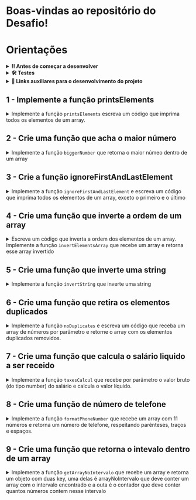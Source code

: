 # Boas-vindas ao repositório do Desafio!

# Orientações

<details>
<summary><strong>‼ Antes de começar a desenvolver</strong></summary><br />

1. Clone o repositório

	*  Use o comando: `git@github.com:UnifelDesenvolvimentoWeb/VanillaChallengesJS.git`

* Entre na pasta do repositório que você acabou de clonar:

	*  `VanillaChallengesJS`

2. Instale as dependências

	* Para isso, use o seguinte comando: `npm install`

3. Crie uma branch a partir da branch `master`

	* Verifique se você está na branch `master`
	  * Exemplo: `git branch`
	* Se não estiver, mude para a branch `master`
	  * Exemplo: `git checkout master`
	* Agora, crie uma branch para qual você vai submeter os `commits` do seu projeto:
		* Você deve criar uma branch no seguinte formato: `nome-de-usuario-nome-do-projeto`
		* Exemplo: `git checkout -b arthur-alves-vanillaChallenges`

4. Adicione as mudanças ao _stage_ do Git e faça um `commit`
	* Verifique que as mudanças ainda não estão no _stage_
	  * Exemplo: `git status` (os arquivos no diretório `src` devem aparecer em vermelho)

	* Adicione o novo arquivo ao _stage_ do Git
	  * Exemplo: `git add .` (adicionando todas as mudanças - _que estavam em vermelho_ - ao stage do Git)
	  *  `git status` (deve aparecer listado os arquivos do diretório `src` em verde)

	* Faça o `commit` inicial
	  * Exemplo: `git commit -m 'iniciando o projeto.'` (fazendo o primeiro commit)
	*  `git status` (deve aparecer uma mensagem tipo _nothing to commit_ )

5. Adicione a sua branch com o novo `commit` ao repositório remoto

	* Usando o exemplo anterior: `git push -u origin arthur-alves-vanillaChallenges`

6. Crie um novo `Pull Request`  _(PR)_
	* Vá até a página de _Pull Requests_ do [repositório no GitHub](https://github.com/UnifelDesenvolvimentoWeb/VanillaChallengesJS/pulls)
	* Clique no botão verde _"New pull request"_
	* Clique na caixa de seleção _"Compare"_ e escolha a sua branch **com atenção**
	* Coloque um título para o seu _Pull Request_
    * Exemplo: _"Cria função x"_
	* Clique no botão verde _"Create pull request"_
	* Adicione uma descrição para o _Pull Request_ e clique no botão verde _"Create pull request"_
	*  **Não se preocupe em preencher mais nada por enquanto!**
	* Volte até a [página de _Pull Requests_ do repositório](https://github.com/UnifelDesenvolvimentoWeb/VanillaChallengesJS/pulls) e confira que o seu _Pull Request_ está criado.
	
</details>

<details>
  <summary><strong>🛠 Testes</strong></summary><br />
   Todos os requisitos do projeto serão testados automaticamente por meio do Jest.

  Para rodar o avaliador automático localmente no seu projeto, execute um dos comandos abaixo:

  Para executar todos os testes utilize:
  ```bash
  npm test
  ```

  ***ou***

  Para executar um arquivo de teste específico, utilize `npm test nomeDoArquivoDeTeste`:

  ```bash
  npm test taxesCalcul
  ```

</details>

<details>
  <summary><strong>🔗 Links auxiliares para o desenvolvimento
do projeto</strong></summary><br />
  
  - [JavaScript.com](http://javascript.com/)

  - [W3Schools](https://www.w3schools.com/js/default.asp)

  - [MDN](https://developer.mozilla.org/pt-BR/docs/Web/JavaScript)

  - [StackOverflow](https://pt.stackoverflow.com/questions/tagged/javascript)

</details>

## 1 - Implemente a função printsElements

<details>
  <summary>
    Implemente a função <code>printsElements</code> escreva um código que imprima todos os elementos de um array.
  </summary> <br />

A função `printsElements` recebe um arrray por parâmetro e imprime um por um dos elementos do aray:

</details>

## 2 - Crie uma função que acha o maior número

<details>
  <summary>
  Implemente a função <code>biggerNumber</code> que retorna o maior númeo dentro de um array
 
  </summary> <br />

A função `biggerNumber` recebe um array por parâmetro.

**O que será testado:**
Exemplo
  
- Retorna o valor 20 quando a função é chamada com o parâmetro [1, 6, 8, 5, 19, 20, 10];

- Retorna o valor 5 quando a função é chamada com o parâmetro [1, 5, 3, 2];

- Retorna o valor 10 quando a função é chamada com o parâmetro [5, 8, 4, 10];

</details>


## 3 - Crie a função ignoreFirstAndLastElement

<details>
  <summary>
Implemente a função <code>ignoreFirstAndLastElement</code> e escreva um código que imprima todos os elementos de um array, exceto o primeiro e o último

  </summary> <br />
A função `ignoreFirstAndLastElement` recebe um array como parâmetro e deve imprimir todos os elementos menos o primeiro e o ultimo.

Se o array tiver um tamanho menor que 3 deve imprimir a seguinte mensagem `'Tamanho do array inválido'`
  
  Exemplo: se a função receber o array `[1, 5, 10, 12]`, o retorno deverá ser `[5, 10]`.

**O que será testado:**
  
- Retorne o valor `['JavaScript']` se a função receber `['HTML', 'JavaScript', 'CSS']`;

- Retorne o valor `[10, 5, 20]` se a função receber `[8, 10, 5, 20, 6]` ;

- Retorne o valor `'Tamanho do array inválido'` se a função receber `[4, 7]`.


</details>


## 4 - Crie uma função que inverte a ordem de um array

<details>
  <summary>
Escreva um código que inverta a ordem dos elementos de um array.
Implemente a função <code>invertElementsArray</code> que recebe um array e retorna esse array invertido 

  </summary> <br />
  
  Exemplo:

- Caso o parâmetro passado para a função `invertElementsArray` seja o array `[8, 4, 60, 15]`, a função deverá retornar `[15, 60, 4, 8]`.

**O que será testado:**
  
- Retorne `[10, 7, 23]` quando o parâmetro passado na funcão concatName seja `[23, 7, 10]`;

- Retorne `['uva', 'banana', 'maça']` quando o parâmetro passado na funcão concatName seja `['maça', 'banana', 'uva']`;

</details>

## 5 - Crie uma função que inverte uma string

<details>
  <summary>
Implemente a função <code>invertString</code> que inverte uma string 

  </summary> <br />

A função `invertString` recebe uma string por parâmetro e retorna essa string invertida

Exemplo:

**O que será testado:**

- Retorne `etrevni` quando a string passada por parâ for `inverte`;

- Retorne `olleh` quando a string passada por parâ for `hello`;

</details>


## 6 - Crie uma função que retira os elementos duplicados

<details>
  <summary>
Implemente a função <code>noDuplicates</code> e escreva um código que receba um array de números por parâmetro e retorne o array com os elementos duplicados removidos.

  </summary> <br />
  
  Por exemplo:

- Caso o parâmetro seja um array com valores `[9, 1, 2, 3, 9, 2, 7]`, a função deverá retornar `[9, 1, 2, 3, 7]`

**O que será testado:**

- Retorne `[9, 2, 3, 1]` quando o parâmetro passado na função noDuplicates seja `[9, 1, 2, 3, 9, 1, 3]`;

- Retorne `[0, 4, 9, 1]` quando o parâmetro passado na função noDuplicates seja `[0, 4, 4, 4, 9, 1]`;

- Retorne `[0]` quando o parâmetro passado na função noDuplicates seja `[0, 0, 0]`.


</details>


## 7 - Crie uma função que calcula o salário liquido a ser receido

<details>
  <summary>
Implemente a função <code>taxesCalcul</code> que recebe por parâmetro o valor bruto (do tipo number) do salário e calcula o valor líquido.

</summary> <br />
Utilize if...else para escrever um código que, dado um salário bruto, calcule o salário líquido a ser recebido.
Uma pessoa que trabalha de carteira assinada no Brasil tem descontados de seu salário bruto o INSS (Instituto Nacional do Seguro Social) e o IR (Imposto de Renda).

A notação para um salário de R$1.500,10, por exemplo, deve ser 1500.10.

Para as faixas de impostos, use as seguintes referências:

INSS
Salário bruto até R$ 1.556,94: alíquota de 8%;
Salário bruto de R$ 1.556,95 a R$ 2.594,92: alíquota de 9%;
Salário bruto de R$ 2.594,93 a R$ 5.189,82: alíquota de 11%;
Salário bruto acima de R$ 5.189,82: alíquota máxima de R$ 570,88.
IR
Até R$ 1.903,98: isento de imposto de renda;
De R$ 1.903,99 a 2.826,65: alíquota de 7,5% e parcela de R$ 142,80 a deduzir do imposto;
De R$ 2.826,66 a R$ 3.751,05: alíquota de 15% e parcela de R$ 354,80 a deduzir do imposto;
De R$ 3.751,06 a R$ 4.664,68: alíquota de 22,5% e parcela de R$ 636,13 a deduzir do imposto;
Acima de R$ 4.664,68: alíquota de 27,5% e parcela de R$ 869,36 a deduzir do imposto.
O cálculo deve ser o demonstrado a seguir
O salário bruto está entre R$ 2.594,93 e R$ 5.189,82, então sua alíquota para o INSS é de 11%. O INSS será 11% de R$ 3.000, ou seja, R$ 330,00.

Para descobrir o salário-base, subtraia do salário bruto a alíquota do INSS: R$ 3.000,00 - R$ 330,00 = R$ 2.670,00.

Para calcular o valor do IR, considera-se um salário-base (já deduzido o INSS) entre R$ 1.903,99 e 2.826,65, em que a alíquota é de 7.5%, com parcela de R$ 142,80 a deduzir do imposto. Assim, tem-se:

R$ 2.670,00 - salário com INSS já deduzido;
7.5% - alíquota de imposto de renda, que representa um desconto de R$ 200,25;
R$ 142,80 - parcela a ser deduzida do imposto de renda.
Para obter o valor do imposto de renda, calcula-se: R$ 200,25 (que representa 7,5% de R$ 2.670,00) - R$ 142,80 (dedução do imposto de renda) = R$ 57,45.

Para obter o salário líquido, calcula-se: R$ 2.670,00 - R$ 57,45 (salário-base - valor IR) = R$ 2.612,55.

Resultado: Salário: R$ 2612.55.
   
Exemplo:

**O que será testado:**

- A função recebe um valor do tipo number por parâmetro

- Retorna `'Salário: R$ 2612.55.'` caso o parâmeto passado seja 3000;

- Retorna `'Salário: R$ 1820'` caso o parâmeto passado seja 2000;

- Retorna `'Salário: R$ 3532.1.'` caso o parâmeto passado seja 4200;


</details>

## 8 - Crie uma função de número de telefone

<details>
  <summary>
Implemente a função  <code>formatPhoneNumber</code> que recebe um array com 11 números e retorna um número de telefone, respeitando parênteses, traços e espaços.

  </summary> <br />

Exemplo: caso o parâmetro da função seja `[1, 2, 3, 4, 5, 6, 7, 8, 9, 0, 1]`, a função `formatPhoneNumber` deverá retornar `(12) 34567-8901`.

- Retorne a frase `'Array com tamanho incorreto.'` se a função receber um array com tamanho diferente de 11;

- Retorne a string `'não é possível gerar um número de telefone com esses valores'` caso algum dos números do array seja **menor** que 0, **maior** que 9 ou se repita 3 vezes ou mais.


**O que será testado:**
  
- Retorne a string 'Array com tamanho incorreto.' caso o array tenha o tamanho diferente de 11;

- Retorne a string "não é possível gerar um número de telefone com esses valores" caso algum dos números do array seja menor que 0;

- Retorne a string "não é possível gerar um número de telefone com esses valores" caso algum número do array seja maior que 9;

- Retorne a string "não é possível gerar um número de telefone com esses valores" caso algum número do array se repetir 3 vezes ou mais;

- Retorne um número de telefone, respeitando parênteses, traços e espaços caso os números do array estejam de acordo com as especificações.


</details>

## 9 - Crie uma função que retorna o intevalo dentro de um array

<details>
  <summary>
Implemente a função  <code>getArrayNoIntervalo</code> que recebe um array e retorna um objeto com duas key, uma delas é arrayNoIntervalo que deve conter um array com o intervalo encontrado e a outa é o contador que deve conter quantos números contem nesse intervalo 
  </summary> <br />

  A função recebe 3 parâmetos, o primeiro é um `array` de números, o segundo é um número que representa o `inicio` do intervalo selecionado, o terceiro representa o `fim` do intervalo selecionado

Exemplo: caso o parâmetro da função seja `[1, 2, 3, 4, 5, 1], 2, 4`, a função `getArrayNoIntervalo` deverá retornar `{ arrayNoIntervalo: [2, 3, 4], contador: 3 };`.

**O que será testado:**

- Retorne o objeto `{ arrayNoIntervalo: [2, 3, 4], contador: 3 };` se a essa função for chamada com esses parâmetros `getArrayNoIntervalo([1, 2, 3, 4, 5, 1], 2, 4)`;

- Retorne o objeto `{ arrayNoIntervalo: [20, 63, 80], contador: 3 };` se a essa função for chamada com esses parâmetros `getArrayNoIntervalo([20, 14, 5, 6, 9, 63, 80, 120], 20, 80)`;

- Retorne o objeto `{ arrayNoIntervalo: [15, 21, 30], contador: 3 };` se a essa função for chamada com esses parâmetros `getArrayNoIntervalo([15, 4, 6, 9, 21, 30, 7], 15, 30)`;

</details>